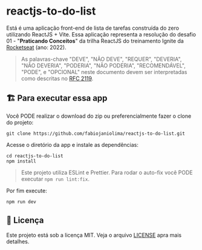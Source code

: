 # reactjs-to-do-list

Está é uma aplicação front-end de lista de tarefas construída do zero utilizando ReactJS + Vite. Essa aplicação
representa a resolução do desafio 01 - "**Praticando Conceitos**" da trilha ReactJS do treinamento Ignite da
[Rocketseat](https://www.rocketseat.com.br/ignite) (ano: 2022).

> As palavras-chave "DEVE", "NÃO DEVE", "REQUER", "DEVERIA", "NÃO DEVERIA", "PODERIA", "NÃO PODERIA", "RECOMENDÁVEL",
> "PODE", e "OPCIONAL" neste documento devem ser interpretadas como descritas no [RFC 2119](http://tools.ietf.org/html/rfc2119).

## :building_construction: Para executar essa app

Você PODE realizar o download do zip ou preferencialmente fazer o clone do projeto:

```shell
git clone https://github.com/fabiojaniolima/reactjs-to-do-list.git
```

Acesse o diretório da app e instale as dependências:

```shell
cd reactjs-to-do-list
npm install
```

> Este projeto utiliza ESLint e Prettier. Para rodar o auto-fix você PODE executar `npm run lint:fix`.

Por fim execute:

```shell
npm run dev
```

## :pencil: Licença

Este projeto está sob a licença MIT. Veja o arquivo [LICENSE](LICENSE) apra mais detalhes.
